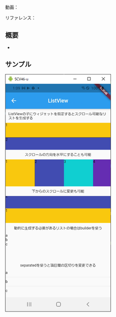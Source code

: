 #

動画：

リファレンス：

## 概要

-

## サンプル

![image-20210915010924465](img/%2352_ListView/image-20210915010924465.png)
